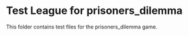 # Test League for prisoners_dilemma

This folder contains test files for the prisoners_dilemma game.